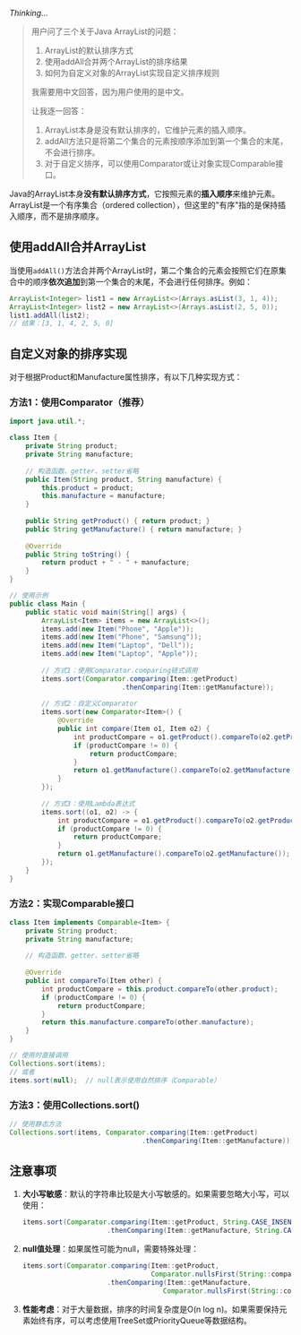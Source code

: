 *Thinking...*

> 用户问了三个关于Java ArrayList的问题：
> 1. ArrayList的默认排序方式
> 2. 使用addAll合并两个ArrayList的排序结果
> 3. 如何为自定义对象的ArrayList实现自定义排序规则
> 
> 我需要用中文回答，因为用户使用的是中文。
> 
> 让我逐一回答：
> 
> 1. ArrayList本身是没有默认排序的，它维护元素的插入顺序。
> 2. addAll方法只是将第二个集合的元素按顺序添加到第一个集合的末尾，不会进行排序。
> 3. 对于自定义排序，可以使用Comparator或让对象实现Comparable接口。

Java的ArrayList本身**没有默认排序方式**，它按照元素的**插入顺序**来维护元素。ArrayList是一个有序集合（ordered collection），但这里的"有序"指的是保持插入顺序，而不是排序顺序。

## 使用addAll合并ArrayList

当使用`addAll()`方法合并两个ArrayList时，第二个集合的元素会按照它们在原集合中的顺序**依次追加**到第一个集合的末尾，不会进行任何排序。例如：

```java
ArrayList<Integer> list1 = new ArrayList<>(Arrays.asList(3, 1, 4));
ArrayList<Integer> list2 = new ArrayList<>(Arrays.asList(2, 5, 0));
list1.addAll(list2);
// 结果：[3, 1, 4, 2, 5, 0]
```

## 自定义对象的排序实现

对于根据Product和Manufacture属性排序，有以下几种实现方式：

### 方法1：使用Comparator（推荐）

```java
import java.util.*;

class Item {
    private String product;
    private String manufacture;
    
    // 构造函数、getter、setter省略
    public Item(String product, String manufacture) {
        this.product = product;
        this.manufacture = manufacture;
    }
    
    public String getProduct() { return product; }
    public String getManufacture() { return manufacture; }
    
    @Override
    public String toString() {
        return product + " - " + manufacture;
    }
}

// 使用示例
public class Main {
    public static void main(String[] args) {
        ArrayList<Item> items = new ArrayList<>();
        items.add(new Item("Phone", "Apple"));
        items.add(new Item("Phone", "Samsung"));
        items.add(new Item("Laptop", "Dell"));
        items.add(new Item("Laptop", "Apple"));
        
        // 方式1：使用Comparator.comparing链式调用
        items.sort(Comparator.comparing(Item::getProduct)
                            .thenComparing(Item::getManufacture));
        
        // 方式2：自定义Comparator
        items.sort(new Comparator<Item>() {
            @Override
            public int compare(Item o1, Item o2) {
                int productCompare = o1.getProduct().compareTo(o2.getProduct());
                if (productCompare != 0) {
                    return productCompare;
                }
                return o1.getManufacture().compareTo(o2.getManufacture());
            }
        });
        
        // 方式3：使用Lambda表达式
        items.sort((o1, o2) -> {
            int productCompare = o1.getProduct().compareTo(o2.getProduct());
            if (productCompare != 0) {
                return productCompare;
            }
            return o1.getManufacture().compareTo(o2.getManufacture());
        });
    }
}
```

### 方法2：实现Comparable接口

```java
class Item implements Comparable<Item> {
    private String product;
    private String manufacture;
    
    // 构造函数、getter、setter省略
    
    @Override
    public int compareTo(Item other) {
        int productCompare = this.product.compareTo(other.product);
        if (productCompare != 0) {
            return productCompare;
        }
        return this.manufacture.compareTo(other.manufacture);
    }
}

// 使用时直接调用
Collections.sort(items);
// 或者
items.sort(null);  // null表示使用自然排序（Comparable）
```

### 方法3：使用Collections.sort()

```java
// 使用静态方法
Collections.sort(items, Comparator.comparing(Item::getProduct)
                                 .thenComparing(Item::getManufacture));
```

## 注意事项

1. **大小写敏感**：默认的字符串比较是大小写敏感的。如果需要忽略大小写，可以使用：
   ```java
   items.sort(Comparator.comparing(Item::getProduct, String.CASE_INSENSITIVE_ORDER)
                        .thenComparing(Item::getManufacture, String.CASE_INSENSITIVE_ORDER));
   ```

2. **null值处理**：如果属性可能为null，需要特殊处理：
   ```java
   items.sort(Comparator.comparing(Item::getProduct, 
                                   Comparator.nullsFirst(String::compareTo))
                        .thenComparing(Item::getManufacture, 
                                      Comparator.nullsFirst(String::compareTo)));
   ```

3. **性能考虑**：对于大量数据，排序的时间复杂度是O(n log n)。如果需要保持元素始终有序，可以考虑使用TreeSet或PriorityQueue等数据结构。